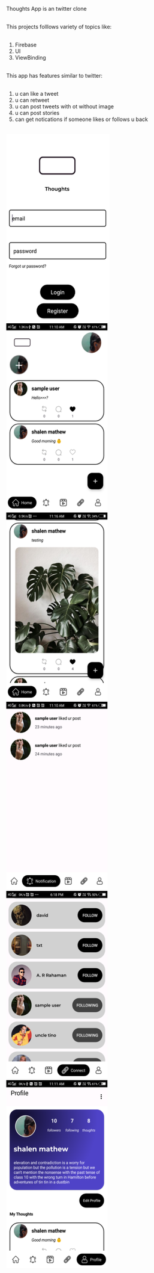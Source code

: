 Thoughts App is an twitter clone <br><br>

This projects folllows variety of topics like:<br><br>
1. Firebase <br>
2. UI<br>
3. ViewBinding<br><br>

This app has features similar to twitter:<br><br>
1. u can like a tweet<br>
2. u can retweet<br>
3. u can post tweets with ot without image<br>
4. u can post stories<br>
5. can get notications if someone likes or follows u back<br><br>

<img src="https://github.com/shalenMathew/Twitter-Clone-App/blob/master/Pics/0.png" alt="main" width="275" height="500">
<img src="https://github.com/shalenMathew/Twitter-Clone-App/blob/master/Pics/Screenshot_20231103_111054.png" alt="main" width="270" height="500">
<img src="https://github.com/shalenMathew/Twitter-Clone-App/blob/master/Pics/2.png" alt="starr" width="270" height="500">
<img src="https://github.com/shalenMathew/Twitter-Clone-App/blob/master/Pics/Notif.png" alt="starr" width="270" height="500">
<img src="https://github.com/shalenMathew/Twitter-Clone-App/blob/master/Pics/3.png" alt="starr" width="270" height="500">
<img src="https://github.com/shalenMathew/Twitter-Clone-App/blob/master/Pics/4.png" alt="starr" width="270" height="500">






